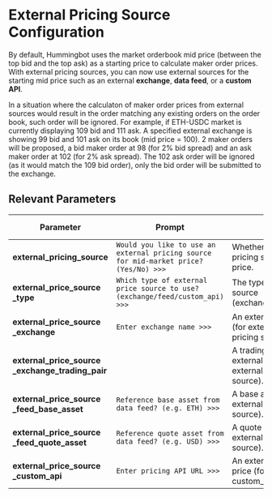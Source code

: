 # External Pricing Source Configuration

By default, Hummingbot uses the market orderbook mid price (between the top bid and the top ask) as a starting price to calculate maker order prices. 
With external pricing sources, you can now use external sources for the starting mid price such as an external **exchange**, **data feed**, or a **custom API**.

In a situation where the calculaton of maker order prices from external sources would result in the order matching any existing orders on the order book, such order will be ignored. For example, if ETH-USDC market is currently displaying 109 bid and 111 ask. A specified external exchange is showing 99 bid and 101 ask on its book (mid price = 100). 2 maker orders will be proposed, a bid maker order at 98 (for 2% bid spread) and an ask maker order at 102 (for 2% ask spread). The 102 ask order will be ignored (as it would match the 109 bid order), only the bid order will be submitted to the exchange. 


## Relevant Parameters

| Parameter | Prompt | Definition | Default Value |
|-----------|--------|------------|---------------|
| **external_pricing_source** | `Would you like to use an external pricing source for mid-market price? (Yes/No) >>>` | Whether to use external pricing source for the mid price. | `false` |
| **external_price_source _type** | `Which type of external price source to use? (exchange/feed/custom_api) >>>` | The type of external pricing source (exchange/feed/custom_api) | none |
| **external_price_source _exchange** | `Enter exchange name >>> ` | An external exchange name (for external exchange pricing source) | none |
| **external_price_source _exchange_trading_pair** | |  A trading pair for the external exchange (for external exchange pricing source). | none |
| **external_price_source _feed_base_asset** | `Reference base asset from data feed? (e.g. ETH) >>>` | A base asset, e.g. ETH (for external feed pricing source). | none |
| **external_price_source _feed_quote_asset** | `Reference quote asset from data feed? (e.g. USD) >>>` | A quote asset, e.g. USD (for external feed pricing source). | none |
| **external_price_source _custom_api** | `Enter pricing API URL >>>` | An external api that returns price (for external custom_api pricing source). | none |